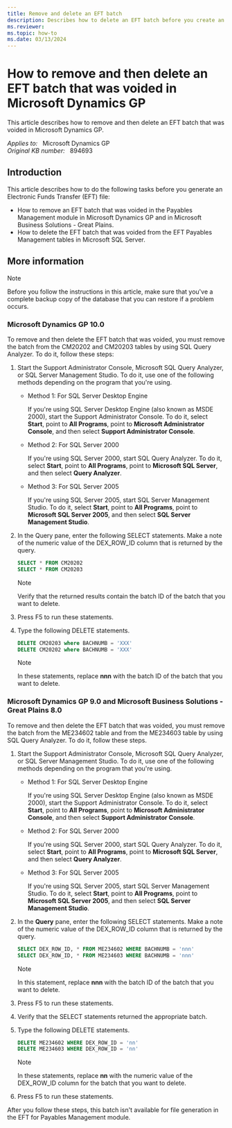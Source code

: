 ```yaml
---
title: Remove and delete an EFT batch
description: Describes how to delete an EFT batch before you create an EFT file for the bank.
ms.reviewer:
ms.topic: how-to
ms.date: 03/13/2024
---
```

# How to remove and then delete an EFT batch that was voided in Microsoft Dynamics GP

This article describes how to remove and then delete an EFT batch that was voided in Microsoft Dynamics GP.

_Applies to:_ &nbsp; Microsoft Dynamics GP  
_Original KB number:_ &nbsp; 894693

## Introduction

This article describes how to do the following tasks before you generate an Electronic Funds Transfer (EFT) file:

- How to remove an EFT batch that was voided in the Payables Management module in Microsoft Dynamics GP and in Microsoft Business Solutions - Great Plains.
- How to delete the EFT batch that was voided from the EFT Payables Management tables in Microsoft SQL Server.

## More information

> [!NOTE]
> Before you follow the instructions in this article, make sure that you've a complete backup copy of the database that you can restore if a problem occurs.

### Microsoft Dynamics GP 10.0

To remove and then delete the EFT batch that was voided, you must remove the batch from the CM20202 and CM20203 tables by using SQL Query Analyzer. To do it, follow these steps:

1. Start the Support Administrator Console, Microsoft SQL Query Analyzer, or SQL Server Management Studio. To do it, use one of the following methods depending on the program that you're using.

    - Method 1: For SQL Server Desktop Engine

        If you're using SQL Server Desktop Engine (also known as MSDE 2000), start the Support Administrator Console. To do it, select **Start**, point to **All Programs**, point to **Microsoft Administrator Console**, and then select **Support Administrator Console**.

    - Method 2: For SQL Server 2000

        If you're using SQL Server 2000, start SQL Query Analyzer. To do it, select **Start**, point to **All Programs**, point to **Microsoft SQL Server**, and then select **Query Analyzer**.

    - Method 3: For SQL Server 2005

        If you're using SQL Server 2005, start SQL Server Management Studio. To do it, select **Start**, point to **All Programs**, point to **Microsoft SQL Server 2005**, and then select **SQL Server Management Studio**.  

2. In the Query pane, enter the following SELECT statements. Make a note of the numeric value of the DEX_ROW_ID column that is returned by the query.

    ```sql
    SELECT * FROM CM20202 
    SELECT * FROM CM20203 
    ```

    > [!NOTE]
    > Verify that the returned results contain the batch ID of the batch that you want to delete.
3. Press F5 to run these statements.
4. Type the following DELETE statements.

    ```sql
    DELETE CM20203 where BACHNUMB = 'XXX'
    DELETE CM20202 where BACHNUMB = 'XXX'
    ```

    > [!NOTE]
    > In these statements, replace **nnn** with the batch ID of the batch that you want to delete.

### Microsoft Dynamics GP 9.0 and Microsoft Business Solutions - Great Plains 8.0

To remove and then delete the EFT batch that was voided, you must remove the batch from the ME234602 table and from the ME234603 table by using SQL Query Analyzer. To do it, follow these steps.

1. Start the Support Administrator Console, Microsoft SQL Query Analyzer, or SQL Server Management Studio. To do it, use one of the following methods depending on the program that you're using.

    - Method 1: For SQL Server Desktop Engine

        If you're using SQL Server Desktop Engine (also known as MSDE 2000), start the Support Administrator Console. To do it, select **Start**, point to **All Programs**, point to **Microsoft Administrator Console**, and then select **Support Administrator Console**.

    - Method 2: For SQL Server 2000

        If you're using SQL Server 2000, start SQL Query Analyzer. To do it, select **Start**, point to **All Programs**, point to **Microsoft SQL Server**, and then select **Query Analyzer**.

    - Method 3: For SQL Server 2005

        If you're using SQL Server 2005, start SQL Server Management Studio. To do it, select **Start**, point to **All Programs**, point to **Microsoft SQL Server 2005**, and then select **SQL Server Management Studio**.  

2. In the **Query** pane, enter the following SELECT statements. Make a note of the numeric value of the DEX_ROW_ID column that is returned by the query.

    ```sql
    SELECT DEX_ROW_ID, * FROM ME234602 WHERE BACHNUMB = 'nnn'
    SELECT DEX_ROW_ID, * FROM ME234603 WHERE BACHNUMB = 'nnn'
    ```

    > [!NOTE]
    > In this statement, replace **nnn** with the batch ID of the batch that you want to delete.
3. Press F5 to run these statements.
4. Verify that the SELECT statements returned the appropriate batch.
5. Type the following DELETE statements.

    ```sql
    DELETE ME234602 WHERE DEX_ROW_ID = 'nn'
    DELETE ME234603 WHERE DEX_ROW_ID = 'nn'
    ```

    > [!NOTE]
    > In these statements, replace **nn** with the numeric value of the DEX_ROW_ID column for the batch that you want to delete.
6. Press F5 to run these statements.

After you follow these steps, this batch isn't available for file generation in the EFT for Payables Management module.
